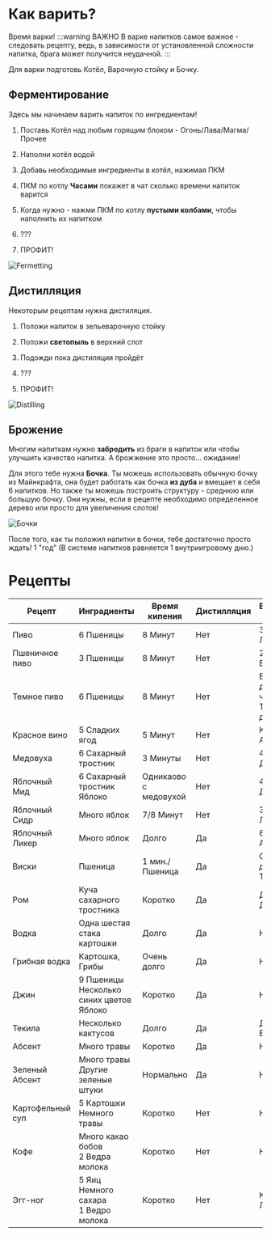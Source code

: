 # Как варить?

Время варки!
:::warning ВАЖНО
В варке напитков самое важное - следовать рецепту, ведь, в зависимости от установленной сложности напитка, брага может получится неудачной.
:::

Для варки подготовь Котёл, Варочную стойку и Бочку.

## Ферментирование

Здесь мы начинаем варить напиток по ингредиентам!

1. Поставь Котёл над любым горящим блоком - Огонь/Лава/Магма/Прочее

2. Наполни котёл водой

3. Добавь необходимые ингредиенты в котёл, нажимая ПКМ

4. ПКМ по котлу **Часами** покажет в чат сколько времени напиток варится

5. Когда нужно - нажми ПКМ по котлу **пустыми колбами**, чтобы наполнить их напитком

6. ???

7. ПРОФИТ!

![Fermetting](./brewing.webp)

## Дистилляция

Некоторым рецептам нужна дистиляция.

1. Положи напиток в зельеварочную стойку

2. Положи **светопыль** в верхний слот

3. Подожди пока дистиляция пройдёт

4. ???

5. ПРОФИТ!

![Distilling](./distilling.webp)

## Брожение

Многим напиткам нужно **забродить** из браги в напиток или чтобы улучшить качество напитка. А брожжение это просто... ожидание!

Для этого тебе нужна **Бочка**. Ты можешь использовать обычную бочку из Майнкрафта, она будет работать как бочка **из дуба** и вмещает в себя 6 напитков. Но также ты можешь построить структуру - среднюю или большую бочку. Они нужны, если в рецепте необходимо определенное дерево или просто для увеличения слотов!

![Бочки](./barrels_ru.webp)

После того, как ты положил напитки в бочки, тебе достаточно просто ждать! 1 "год" (В системе напитков равняется 1 внутриигровому дню.)


# Рецепты

| Рецепт       | Инградиенты                | Время кипения   | Дистилляция | Выдержка/Дерево | Уровень алкоголя | Эффекты |
|-------------|-------------|-----|-----|-------|-----|---|
| Пиво             | 6 Пшеницы                                      | 8 Минут               | Нет  | 3 Года<br>Любое          | I      |    |
| Пшеничное пиво   | 3 Пшеницы                                      | 8 Минут               | Нет  | 2 Года<br>Береза         | I      |    |
| Темное пиво      | 6 Пшеницы                                      | 8 Минут               | Нет  | В 3 раза дольше чем пиво<br>Темный дуб| I' |    |
| Красное вино     | 5 Сладких ягод                                 | 5 Минут               | Нет  | Коротко<br>Any           | I'     |    |
| Медовуха         | 6 Сахарный тростник                            | 3 Минуты              | Нет  | 4 Года<br>Дуб            | I'     |    |
| Яблочный Мид     | 6 Сахарный тростник<br>Яблоко                  | Одникаово с медовухой | Нет  | 4 Года<br>Дуб            | II     | +  |
| Яблочный Сидр    | Много яблок                                    | 7/8 Минут             | Нет  | 3 Года<br>Любое          | I'     |    |
| Яблочный Ликер   | Много яблок                                    | Долго                 | Да   | 6 Лет<br>Акация          | II'    |    |
| Виски            | Пшеница                                        | 1 мин./Пшеница        | Да   | Очень долго<br>Темное    | III'   |    |
| Ром              | Куча сахарного тростника                       | Коротко               | Да   | Долго<br>Дуб             | IIII   | +  |
| Водка            | Одна шестая стака картошки                     | Долго                 | Да   | Нет                      | III    | -  |
| Грибная водка    | Картошка, Грибы                                | Очень долго           | Да   | Нет                      | II'    | +- |
| Джин             | 9 Пшеницы<br>Несколько синих цветов<br>Яблоко  | Коротко               | Да   | Нет                      | III    |    |
| Текила           | Несколько кактусов                             | Долго                 | Да   | Долго<br>Береза          | III    |    |
| Абсент           | Много травы                                    | Коротко               | Да   | Нет                      | IIIII' | -  |
| Зеленый Абсент   | Много травы<br>Другие зеленые штуки            | Нормально             | Да   | Нет                      | IIIIII | +- |
| Картофельный суп | 5 Картошки<br>Немного травы                    | Коротко               | Нет  | Нет                      |        | +  |
| Кофе             | Много какао бобов<br>2 Ведра молока            | Коротко               | Нет  | Нет                      |        | ++ |
| Эгг-ног          | 5 Яиц<br>Немного сахара<br>1 Ведро молока      | Коротко               | Нет  | Коротко<br>Любое         | I'     |    |